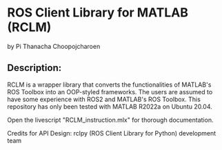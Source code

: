 # ROS Client Library for MATLAB (RCLM)
by Pi Thanacha Choopojcharoen

## Description:

RCLM is a wrapper library that converts the functionalities of MATLAB's ROS Toolbox into an OOP-styled frameworks.  The users are assumed to have some experience with ROS2 and MATLAB's ROS Toolbox. This repository has only been tested with MATLAB R2022a on Ubuntu 20.04.

Open the livescript "RCLM_instruction.mlx" for thorough documentation.

Credits for API Design: rclpy (ROS Client Library for Python) development team
